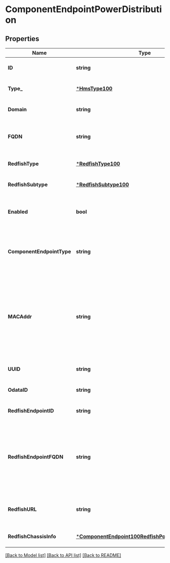 # ComponentEndpointPowerDistribution

## Properties
Name | Type | Description | Notes
------------ | ------------- | ------------- | -------------
**ID** | **string** |  | [optional] [default to null]
**Type_** | [***HmsType100**](HMSType.1.0.0.md) |  | [optional] [default to null]
**Domain** | **string** | Domain of component FQDN.  Hostname is always ID/xname | [optional] [default to null]
**FQDN** | **string** | Fully-qualified domain name of component on management network if for example the component is a node. | [optional] [default to null]
**RedfishType** | [***RedfishType100**](RedfishType.1.0.0.md) |  | [optional] [default to null]
**RedfishSubtype** | [***RedfishSubtype100**](RedfishSubtype.1.0.0.md) |  | [optional] [default to null]
**Enabled** | **bool** | To disable a component without deleting its data from the database, can be set to false | [optional] [default to null]
**ComponentEndpointType** | **string** | This is used as a discriminator to determine the additional RF-type- specific data that is kept for a ComponentEndpoint. | [default to null]
**MACAddr** | **string** | If the component e.g. a ComputerSystem/Node has a MAC on the management network, i.e. corresponding to the FQDN field&#x27;s Ethernet interface, this field will be present.  Not the HSN MAC.  Represented as the standard colon-separated 6 byte hex string. | [optional] [default to null]
**UUID** | **string** |  | [optional] [default to null]
**OdataID** | **string** |  | [optional] [default to null]
**RedfishEndpointID** | **string** |  | [optional] [default to null]
**RedfishEndpointFQDN** | **string** | This is a back-reference to the fully-qualified domain name of the parent Redfish endpoint that was used to discover the component.  It is the RedfishEndpointID field i.e. the hostname/xname plus its current plugin. | [optional] [default to null]
**RedfishURL** | **string** | Complete URL to the corresponding Redfish object, combining the RedfishEndpoint&#x27;s FQDN and the OdataID. | [optional] [default to null]
**RedfishChassisInfo** | [***ComponentEndpoint100RedfishPowerDistributionInfo**](ComponentEndpoint.1.0.0_RedfishPowerDistributionInfo.md) |  | [optional] [default to null]

[[Back to Model list]](../README.md#documentation-for-models) [[Back to API list]](../README.md#documentation-for-api-endpoints) [[Back to README]](../README.md)

